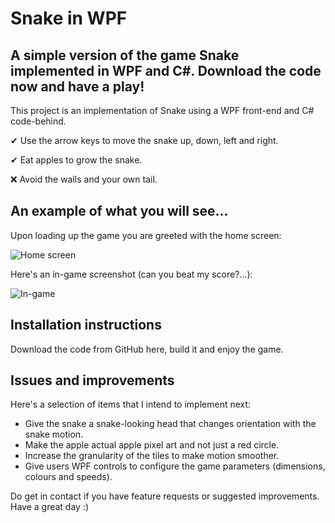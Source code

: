 # Snake in WPF

## A simple version of the game Snake implemented in WPF and C#. Download the code now and have a play!

This project is an implementation of Snake using a WPF front-end and C# code-behind. 

✔ Use the arrow keys to move the snake up, down, left and right.

✔ Eat apples to grow the snake.

❌ Avoid the walls and your own tail.

## An example of what you will see...

Upon loading up the game you are greeted with the home screen:

![Home screen](https://github.com/user-attachments/assets/092c5eed-72d9-4870-9a40-4f8c74a9fbc3)


Here's an in-game screenshot (can you beat my score?...):

![In-game](https://github.com/user-attachments/assets/bc731619-2168-4138-b2d9-75d7b3323431)

## Installation instructions
Download the code from GitHub here, build it and enjoy the game.

## Issues and improvements
Here's a selection of items that I intend to implement next:
* Give the snake a snake-looking head that changes orientation with the snake motion.
* Make the apple actual apple pixel art and not just a red circle.
* Increase the granularity of the tiles to make motion smoother.
* Give users WPF controls to configure the game parameters (dimensions, colours and speeds).

Do get in contact if you have feature requests or suggested improvements. Have a great day :)


